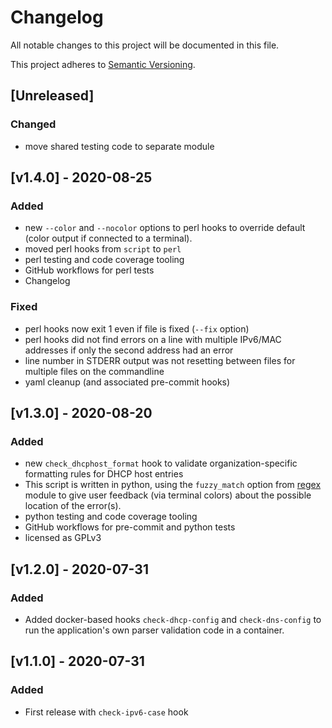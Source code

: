 # Changelog

All notable changes to this project will be documented in this file.

This project adheres to [Semantic Versioning](https://semver.org/spec/v2.0.0.html).

## [Unreleased]

### Changed

- move shared testing code to separate module

## [v1.4.0] - 2020-08-25

### Added

- new `--color` and `--nocolor` options to perl hooks to override default
  (color output if connected to a terminal).
- moved perl hooks from `script` to `perl`
- perl testing and code coverage tooling
- GitHub workflows for perl tests
- Changelog

### Fixed

- perl hooks now exit 1 even if file is fixed (`--fix` option)
- perl hooks did not find errors on a line with multiple IPv6/MAC addresses
  if only the second address had an error
- line number in STDERR output was not resetting between files for multiple files
  on the commandline
- yaml cleanup (and associated pre-commit hooks)

## [v1.3.0] - 2020-08-20

### Added

- new `check_dhcphost_format` hook to validate organization-specific formatting rules
  for DHCP host entries
- This script is written in python, using the `fuzzy_match` option from
  [regex](https://pypi.org/project/regex/) module to give user feedback
  (via terminal colors) about the possible location of the error(s).
- python testing and code coverage tooling
- GitHub workflows for pre-commit and python tests
- licensed as GPLv3

## [v1.2.0] - 2020-07-31

### Added

- Added docker-based hooks `check-dhcp-config` and `check-dns-config` to run
  the application's own parser validation code in a container.

## [v1.1.0] - 2020-07-31

### Added

- First release with `check-ipv6-case` hook
